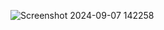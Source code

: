 






![Screenshot 2024-09-07 142258](https://github.com/user-attachments/assets/dda12064-d2d9-41ee-bce6-cc108f5434ec)

